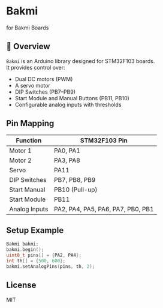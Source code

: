 # Bakmi
for Bakmi Boards
## 📌 Overview

`Bakmi` is an Arduino library designed for STM32F103 boards.  
It provides control over:
- Dual DC motors (PWM)
- A servo motor
- DIP Switches (PB7–PB9)
- Start Module and Manual Buttons (PB11, PB10)
- Configurable analog inputs with thresholds

## Pin Mapping
| Function             | STM32F103 Pin     |
|----------------------|-------------------|
| Motor 1              | PA0, PA1          |
| Motor 2              | PA3, PA8          |
| Servo                | PA11              |
| DIP Switches         | PB7, PB8, PB9     |
| Start Manual         | PB10 (Pull-up)    |
| Start Module         | PB11              |
| Analog Inputs        | PA2, PA4, PA5, PA6, PA7, PB0, PB1

## Setup Example
```cpp
Bakmi bakmi;
bakmi.begin();
uint8_t pins[] = {PA2, PA4};
int th[] = {500, 600};
bakmi.setAnalogPins(pins, th, 2);
```

## License
MIT